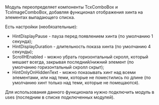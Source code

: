 Модуль переопределяет компоненты TcxComboBox и TcxImageComboBox, 
добавляя функционал отображения хинта на элементах выпадающего списка.

Есть настройки (необязательные):
- HintDisplayPause - пауза перед появлением хинта (по умолчанию 1 секунда); 
- HintDisplayDuration - длительность показа хинта (по умолчанию 4 секунды); 
- ScrollHEnabled - можно убрать горизонтальный скролл, который мешает всегда, закрывая последний/нижний элемент (по умолчанию горизонтальный скролл скрыт);
- HintOnlyOnHiddenText - можно показывать хинт над всеми элементами, или над теми, которые не поместились по длине (по умолчанию хинт только над теми, которые не помещаются).

Для использования данного функционала нужно подключить модуль в uses (последним в списке подключенных модулей).

